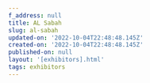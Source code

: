 ```yaml
---
f_address: null
title: AL Sabah
slug: al-sabah
updated-on: '2022-10-04T22:48:48.145Z'
created-on: '2022-10-04T22:48:48.145Z'
published-on: null
layout: '[exhibitors].html'
tags: exhibitors
---
```



